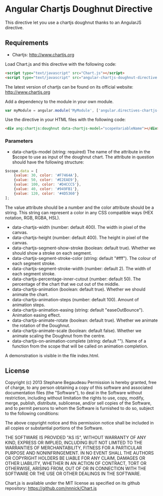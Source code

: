 # Angular Chartjs Doughnut Directive

This directive let you use a chartjs doughnut thanks to an AngularJS directive.

## Requirements
- Chartjs: http://www.chartjs.org

Load Chart.js and this directive with the following code:
```html
<script type="text/javascript" src="Chart.js"></script>
<script type="text/javascript" src="angular-chartjs-doughnut-directive.js"></script>
```

The latest version of chartjs can be found on its official website:
http://www.chartjs.org

Add a dependency to the module in your own module.
```js
var myModule = angular.module('MyModule', ['angular.directives-chartjs-doughnut']);
```

Use the directive in your HTML files with the following code:
```html
<div ang:chartjs:doughnut data-chartjs-model="scopeVariableName"></div>
```

### Parameters
- data-chartjs-model (string: required)
The name of the attribute in the $scope to use as input of the doughnut chart. The attribute in question should have the following structure:

```js
$scope.data = [
    {value: 30, color: '#F7464A'},
    {value: 50, color: '#E2EAE9'},
    {value: 100, color: '#D4CCC5'},
    {value: 40, color: '#949FB1'},
    {value: 120, color: '#4D5360'}
];
```

The value attribute should be a number and the color attribute should be a string. This string can represent a color in any CSS compatible ways (HEX notation, RGB, RGBA, HSL).

- data-chartjs-width (number: default 400). The width in pixel of the canvas.
- data-chartjs-height (number: default 400). The height in pixel of the canvas.
- data-chartjs-segment-show-stroke (boolean: default true). Whether we should show a stroke on each segment.
- data-chartjs-segment-stroke-color (string: default "#fff"). The colour of each segment stroke.
- data-chartjs-segment-stroke-width (number: default 2). The width of each segment stroke.
- data-chartjs-percentage-inner-cutout (number: default 50). The percentage of the chart that we cut out of the middle.
- data-chartjs-animation (boolean: default true). Whether we should animate the chart.
- data-chartjs-animation-steps (number: default 100). Amount of animation steps.
- data-chartjs-animation-easing (string: default "easeOutBounce"). Animation easing effect.
- data-chartjs-animate-rotate (boolean: default true). Whether we animate the rotation of the Doughnut.
- data-chartjs-animate-scale (boolean: default false). Whether we animate scaling the Doughnut from the centre.
- data-chartjs-on-animation-complete (string: default ""). Name of a function from the scope that will be called on animation completion.

A demonstration is visible in the file index.html.


## License
Copyright (c) 2013 Stephane Begaudeau
Permission is hereby granted, free of charge, to any person obtaining a copy of this software and associated documentation files (the "Software"), to deal in the Software without restriction, including without limitation the rights to use, copy, modify, merge, publish, distribute, sublicense, and/or sell copies of the Software, and to permit persons to whom the Software is furnished to do so, subject to the following conditions:

The above copyright notice and this permission notice shall be included in all copies or substantial portions of the Software.

THE SOFTWARE IS PROVIDED "AS IS", WITHOUT WARRANTY OF ANY KIND, EXPRESS OR IMPLIED, INCLUDING BUT NOT LIMITED TO THE WARRANTIES OF MERCHANTABILITY, FITNESS FOR A PARTICULAR PURPOSE AND NONINFRINGEMENT. IN NO EVENT SHALL THE AUTHORS OR COPYRIGHT HOLDERS BE LIABLE FOR ANY CLAIM, DAMAGES OR OTHER LIABILITY, WHETHER IN AN ACTION OF CONTRACT, TORT OR OTHERWISE, ARISING FROM, OUT OF OR IN CONNECTION WITH THE SOFTWARE OR THE USE OR OTHER DEALINGS IN THE SOFTWARE.

Chart.js is available under the MIT license as specified on its github repository: https://github.com/nnnick/Chart.js
